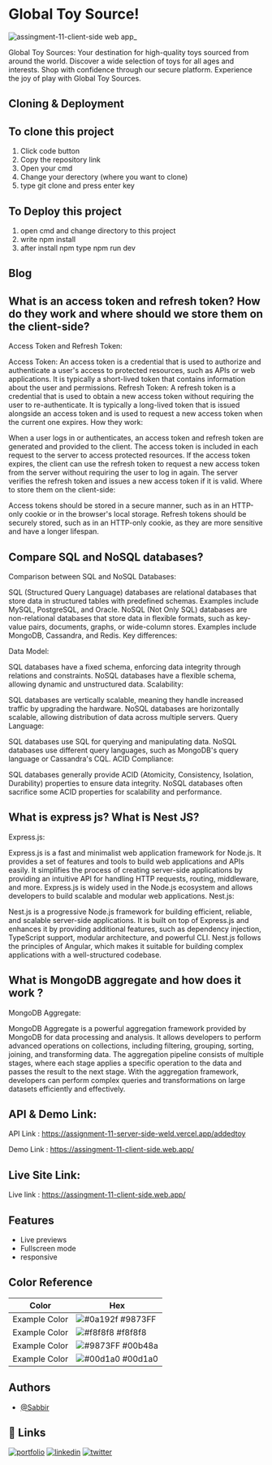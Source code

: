 
# Global Toy Source!

![assingment-11-client-side web app_](https://github.com/dev-sabbir194/GlobalToySources/assets/121635899/ec6b2c83-b22e-490a-b9d3-bb95e81c1a76)



Global Toy Sources: Your destination for high-quality toys sourced from around the world. Discover a wide selection of toys for all ages and interests. Shop with confidence through our secure platform. Experience the joy of play with Global Toy Sources.




## Cloning & Deployment
## To clone this project
   1. Click code button 
   2. Copy the repository link 
   3. Open your cmd 
   4. Change your derectory (where you want to clone)
   5. type git clone and press enter key



## To Deploy this project

1. open cmd and change directory to this project
2. write npm install
3. after install npm type npm run dev
## Blog
## What is an access token and refresh token? How do they work and where should we store them on the client-side?

Access Token and Refresh Token:

Access Token:
An access token is a credential that is used to authorize and authenticate a user's access to protected resources, such as APIs or web applications. It is typically a short-lived token that contains information about the user and permissions.
Refresh Token: A refresh token is a credential that is used to obtain a new access token without requiring the user to re-authenticate. It is typically a long-lived token that is issued alongside an access token and is used to request a new access token when the current one expires.
How they work:

When a user logs in or authenticates, an access token and refresh token are generated and provided to the client.
The access token is included in each request to the server to access protected resources.
If the access token expires, the client can use the refresh token to request a new access token from the server without requiring the user to log in again.
The server verifies the refresh token and issues a new access token if it is valid.
Where to store them on the client-side:

Access tokens should be stored in a secure manner, such as in an HTTP-only cookie or in the browser's local storage.
Refresh tokens should be securely stored, such as in an HTTP-only cookie, as they are more sensitive and have a longer lifespan.

##  Compare SQL and NoSQL databases?
Comparison between SQL and NoSQL Databases:

SQL (Structured Query Language) databases are relational databases that store data in structured tables with predefined schemas. Examples include MySQL, PostgreSQL, and Oracle. NoSQL (Not Only SQL) databases are non-relational databases that store data in flexible formats, such as key-value pairs, documents, graphs, or wide-column stores. Examples include MongoDB, Cassandra, and Redis.
Key differences:

Data Model:

SQL databases have a fixed schema, enforcing data integrity through relations and constraints. NoSQL databases have a flexible schema, allowing dynamic and unstructured data.
Scalability:

SQL databases are vertically scalable, meaning they handle increased traffic by upgrading the hardware. NoSQL databases are horizontally scalable, allowing distribution of data across multiple servers.
Query Language:

SQL databases use SQL for querying and manipulating data. NoSQL databases use different query languages, such as MongoDB's query language or Cassandra's CQL.
ACID Compliance:

SQL databases generally provide ACID (Atomicity, Consistency, Isolation, Durability) properties to ensure data integrity. NoSQL databases often sacrifice some ACID properties for scalability and performance.


## What is express js? What is Nest JS?

Express.js:

Express.js is a fast and minimalist web application framework for Node.js. It provides a set of features and tools to build web applications and APIs easily. It simplifies the process of creating server-side applications by providing an intuitive API for handling HTTP requests, routing, middleware, and more. Express.js is widely used in the Node.js ecosystem and allows developers to build scalable and modular web applications.
Nest.js:

Nest.js is a progressive Node.js framework for building efficient, reliable, and scalable server-side applications. It is built on top of Express.js and enhances it by providing additional features, such as dependency injection, TypeScript support, modular architecture, and powerful CLI. Nest.js follows the principles of Angular, which makes it suitable for building complex applications with a well-structured codebase.

## What is MongoDB aggregate and how does it work ?
MongoDB Aggregate:

MongoDB Aggregate is a powerful aggregation framework provided by MongoDB for data processing and analysis. It allows developers to perform advanced operations on collections, including filtering, grouping, sorting, joining, and transforming data. The aggregation pipeline consists of multiple stages, where each stage applies a specific operation to the data and passes the result to the next stage. With the aggregation framework, developers can perform complex queries and transformations on large datasets efficiently and effectively.
## API & Demo Link: 

API Link : https://assignment-11-server-side-weld.vercel.app/addedtoy

Demo Link : https://assingment-11-client-side.web.app/


## Live Site Link:

Live link : https://assingment-11-client-side.web.app/
## Features
- Live previews
- Fullscreen mode
- responsive

## Color Reference

| Color             | Hex                                                                |
| ----------------- | ------------------------------------------------------------------ |
| Example Color | ![#0a192f](https://via.placeholder.com/10/0a192f?text=+) #9873FF |
| Example Color | ![#f8f8f8](https://via.placeholder.com/10/f8f8f8?text=+) #f8f8f8 |
| Example Color | ![#9873FF](https://via.placeholder.com/10/00b48a?text=+) #00b48a |
| Example Color | ![#00d1a0](https://via.placeholder.com/10/00b48a?text=+) #00d1a0 |


## Authors

- [@Sabbir](https://github.com/dev-sabbir194)


## 🔗 Links
[![portfolio](https://img.shields.io/badge/my_portfolio-000?style=for-the-badge&logo=ko-fi&logoColor=white)](https://github.com/dev-sabbir194)
[![linkedin](https://img.shields.io/badge/linkedin-0A66C2?style=for-the-badge&logo=linkedin&logoColor=white)](https://github.com/dev-sabbir194)
[![twitter](https://img.shields.io/badge/twitter-1DA1F2?style=for-the-badge&logo=twitter&logoColor=white)](https://github.com/dev-sabbir194)


